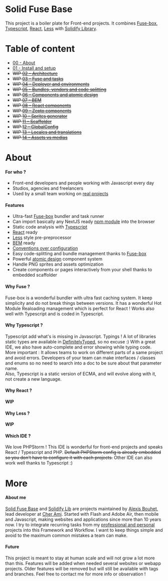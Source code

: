 # Solid Fuse Base

This project is a boiler plate for Front-end projects.
It combines [Fuse-box](https://fuse-box.org/), [Typescript](https://www.typescriptlang.org/), [React](https://reactjs.org/), [Less](http://lesscss.org/) with [Solidify Library](https://github.com/solid-js/solidify).



# Table of content

- [00 - About](#about)
- [01 - Install and setup](https://github.com/solid-js/fuse-base/blob/master/solid/docs/01-Install-and-setup.md)
- ~~WIP [02 - Architecture]()~~
- ~~WIP [03 - Fuse and tasks]()~~
- ~~WIP [04 - Deployer and environments]()~~
- ~~WIP [05 - Bundles, vendors and code splitting]()~~
- ~~WIP [06 - Components and atomic design]()~~
- ~~WIP [07 - BEM]()~~
- ~~WIP [08 - React components]()~~
- ~~WIP [09 - Zepto components]()~~
- ~~WIP [10 - Sprites generator]()~~
- ~~WIP [11 - Scaffolder]()~~
- ~~WIP [12 - GlobalConfig]()~~
- ~~WIP [13 - Locales and translations]()~~
- ~~WIP [14 - Assets vs medias]()~~




# About

#### For who ?

- Front-end developers and people working with Javascript every day
- Studios, agencies and freelancers
- Used by a small team working on [real projects](http://cher-ami.tv/)
 

#### Features

- Ultra-fast [Fuse-box](https://fuse-box.org/) bundler and task runner
- Can import basically any NextJS ready [npm module](https://www.npmjs.com/) into the browser 
- Static code analysis with [Typescript](https://www.typescriptlang.org/)
- [React](https://reactjs.org/) ready
- [Less](http://lesscss.org/) style pre-preprocessor
- [BEM](http://getbem.com/introduction/) ready
- [Conventions over configuration](https://en.wikipedia.org/wiki/Convention_over_configuration)
- Easy code-splitting and bundle management thanks to [Fuse-box](https://fuse-box.org/) 
- Powerful [atomic design](http://patternlab.io/) component system
- Handle PNG sprites and assets optimization
- Create components or pages interactively from your shell thanks to embedded scaffolder



#### Why Fuse ?

Fuse-box is a wonderful bundler with ultra fast caching system.
It keep simplicity and do not break things between versions.
It has a wonderful Hot Module Realoading management which is perfect for React !
Works also well with Typescript and is coded in Typescript.


#### Why Typescript ?

Typescript add what's is missing in Javascript. Typings !
A lot of libraries static types are available in [DefinitelyTyped](https://github.com/DefinitelyTyped/DefinitelyTyped), so no excuse :)
With a great IDE, we also have auto-complete and error showing while typing code.
More important : It allows teams to work on different parts of a same project and avoid errors.
Developers of your team can make interfaces / classes and enums so no need to search into a doc to be sure about that parameter name.  
Also, Typescript is a static version of ECMA, and will evolve along with it, not create a new language.


#### Why React ?

**WIP**


#### Why Less ?

**WIP**


#### Which IDE ?

We love PHPStorm ! This IDE is wonderful for front-end projects and speaks React / Typescript and PHP. 
~~Default PHPStorm config is already embedded so you don't have to configure it with each projects.~~
Other IDE can also work well thanks to Typescript :)



# More

#### About me

[Solid Fuse Base](https://github.com/solid-js/fuse-base) and [Solidify Lib](https://github.com/solid-js/solidify) are projects maintained by [Alexis Bouhet](https://github.com/zouloux), lead developer at [Cher Ami](http://cher-ami.tv/).
Started with Flash and Adobe Air, then mobile and Javascript, making websites and applications since more than 10 years now. 
I try to integrate recurring tasks from my [professional and personal](http://zouloux.com) projects into this Framework and Workflow.
I want to keep things simple and avoid to the maximum common mistakes a team can make.


#### Future

This project is meant to stay at human scale and will not grow a lot more than this.
Features will be added when needed several websites or webapp projects. Older features will be removed but will still be available with tags and branches.
Feel free to contact me for more info or observation !